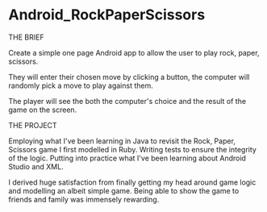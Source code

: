 # Android_RockPaperScissors

THE BRIEF

Create a simple one page Android app to allow the user to play rock, paper, scissors.

They will enter their chosen move by clicking a button, the computer will randomly pick a move to play against them.

The player will see the both the computer's choice and the result of the game on the screen.

THE PROJECT

Employing what I've been learning in Java to revisit the Rock, Paper, Scissors game I first modelled in Ruby. 
Writing tests to ensure the integrity of the logic.
Putting into practice what I've been learning about Android Studio and XML.

I derived huge satisfaction from finally getting my head around game logic and modelling an albeit simple game.
Being able to show the game to friends and family was immensely rewarding.
